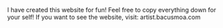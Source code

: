 I have created this website for fun! Feel free to copy everything down for your self!
If you want to see the website, visit: artist.bacusmoa.com
